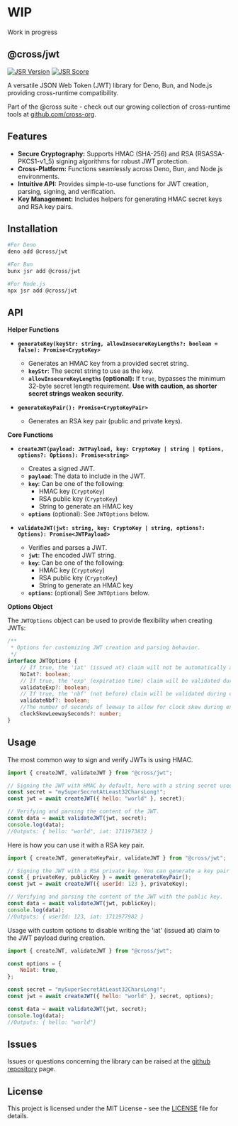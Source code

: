# WIP

Work in progress

## @cross/jwt

[![JSR Version](https://jsr.io/badges/@cross/jwt)](https://jsr.io/@cross/jwt)
[![JSR Score](https://jsr.io/badges/@cross/jwt/score)](https://jsr.io/@cross/jwt/score)

A versatile JSON Web Token (JWT) library for Deno, Bun, and Node.js providing cross-runtime compatibility.

Part of the @cross suite - check out our growing collection of cross-runtime tools at
[github.com/cross-org](https://github.com/cross-org).

## Features

- **Secure Cryptography:** Supports HMAC (SHA-256) and RSA (RSASSA-PKCS1-v1_5) signing algorithms for robust JWT
  protection.
- **Cross-Platform:** Functions seamlessly across Deno, Bun, and Node.js environments.
- **Intuitive API:** Provides simple-to-use functions for JWT creation, parsing, signing, and verification.
- **Key Management:** Includes helpers for generating HMAC secret keys and RSA key pairs.

## Installation

```bash
#For Deno
deno add @cross/jwt

#For Bun
bunx jsr add @cross/jwt

#For Node.js
npx jsr add @cross/jwt
```

## API

**Helper Functions**

- **`generateKey(keyStr: string, allowInsecureKeyLengths?: boolean = false): Promise<CryptoKey>`**
  - Generates an HMAC key from a provided secret string.
  - **`keyStr`**: The secret string to use as the key.
  - **`allowInsecureKeyLengths` (optional):** If `true`, bypasses the minimum 32-byte secret length requirement. **Use
    with caution, as shorter secret strings weaken security.**

- **`generateKeyPair(): Promise<CryptoKeyPair>`**
  - Generates an RSA key pair (public and private keys).

**Core Functions**

- **`createJWT(payload: JWTPayload, key: CryptoKey | string | Options, options?: Options): Promise<string>`**
  - Creates a signed JWT.
  - **`payload`**: The data to include in the JWT.
  - **`key`**: Can be one of the following:
    - HMAC key (`CryptoKey`)
    - RSA public key (`CryptoKey`)
    - String to generate an HMAC key
  - **`options`** (optional): See `JWTOptions` below.

- **`validateJWT(jwt: string, key: CryptoKey | string, options?: Options): Promise<JWTPayload>`**
  - Verifies and parses a JWT.
  - **`jwt`**: The encoded JWT string.
  - **`key`**: Can be one of the following:
    - HMAC key (`CryptoKey`)
    - RSA public key (`CryptoKey`)
    - String to generate an HMAC key
  - **`options`:** (optional) See `JWTOptions` below.

**Options Object**

The `JWTOptions` object can be used to provide flexibility when creating JWTs:

```typescript
/**
 * Options for customizing JWT creation and parsing behavior.
 */
interface JWTOptions {
    // If true, the 'iat' (issued at) claim will not be automatically added to the JWT payload during creation.
    NoIat?: boolean;
    // If true, the 'exp' (expiration time) claim will be validated during creation and parsing.
    validateExp?: boolean;
    // If true, the 'nbf' (not before) claim will be validated during creation and parsing.
    validateNbf?: boolean;
    //The number of seconds of leeway to allow for clock skew during expiration validation. (Default: 60)
    clockSkewLeewaySeconds?: number;
}
```

## Usage

The most common way to sign and verify JWTs is using HMAC.

```javascript
import { createJWT, validateJWT } from "@cross/jwt";

// Signing the JWT with HMAC by default, here with a string secret used to generate a key.
const secret = "mySuperSecretAtLeast32CharsLong!";
const jwt = await createJWT({ hello: "world" }, secret);

// Verifying and parsing the content of the JWT.
const data = await validateJWT(jwt, secret);
console.log(data);
//Outputs: { hello: "world", iat: 1711973832 }
```

Here is how you can use it with a RSA key pair.

```javascript
import { createJWT, generateKeyPair, validateJWT } from "@cross/jwt";

// Signing the JWT with a RSA private key. You can generate a key pair with the generateKeyPair() helper function.
const { privateKey, publicKey } = await generateKeyPair();
const jwt = await createJWT({ userId: 123 }, privateKey);

// Verifying and parsing the content of the JWT with the public key.
const data = await validateJWT(jwt, publicKey);
console.log(data);
//Outputs: { userId: 123, iat: 1711977982 }
```

Usage with custom options to disable writing the 'iat' (issued at) claim to the JWT payload during creation.

```javascript
import { createJWT, validateJWT } from "@cross/jwt";

const options = {
    NoIat: true,
};

const secret = "mySuperSecretAtLeast32CharsLong!";
const jwt = await createJWT({ hello: "world" }, secret, options);

const data = await validateJWT(jwt, secret);
console.log(data);
//Outputs: { hello: "world"}
```

## Issues

Issues or questions concerning the library can be raised at the
[github repository](https://github.com/cross-org/jwt/issues) page.

## License

This project is licensed under the MIT License - see the [LICENSE](LICENSE) file for details.
